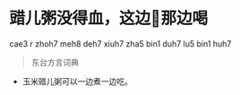 # 䜺儿粥没得血，这边𤒘那边喝
cae3 r zhoh7 meh8 deh7 xiuh7 zha5 bin1 duh7 lu5 bin1 huh7
> 东台方言词典
- 玉米䜺儿粥可以一边煮一边吃。
